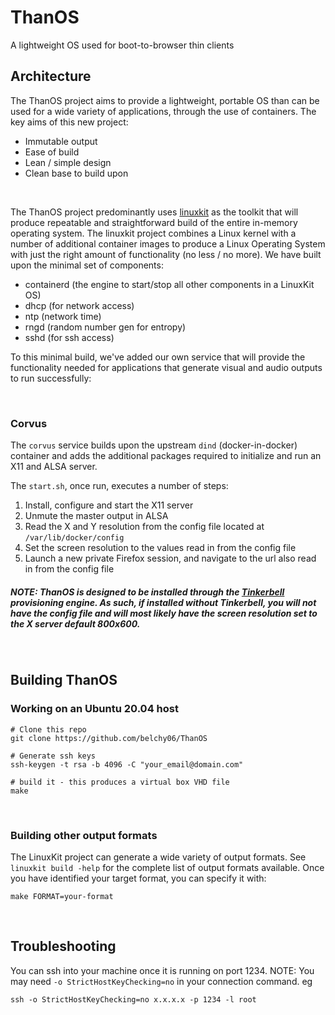 # ThanOS
A lightweight OS used for boot-to-browser thin clients

## Architecture

The ThanOS project aims to provide a lightweight, portable OS than can be used for a wide variety of applications, through the use of containers. The key aims of this new project:

- Immutable output
- Ease of build 
- Lean / simple design
- Clean base to build upon  
  
<br/>
  
The ThanOS project predominantly uses [linuxkit](https://github.com/linuxkit/linuxkit) as the toolkit that will produce repeatable and straightforward build of the entire in-memory operating system. The linuxkit project combines a Linux kernel with a number of additional container images to produce a Linux Operating System with just the right amount of functionality (no less / no more). We have built upon the minimal set of components:

- containerd (the engine to start/stop all other components in a LinuxKit OS)
- dhcp (for network access)
- ntp (network time)
- rngd (random number gen for entropy)
- sshd (for ssh access)

To this minimal build, we've added our own service that will provide the functionality needed for applications that generate visual and audio outputs to run successfully:

<br/>

### Corvus
The `corvus` service builds upon the upstream `dind` (docker-in-docker) container and adds the additional packages required to initialize and run an X11 and ALSA server. 

The `start.sh`, once run, executes a number of steps:
1. Install, configure and start the X11 server
2. Unmute the master output in ALSA
3. Read the X and Y resolution from the config file located at `/var/lib/docker/config`
4. Set the screen resolution to the values read in from the config file
5. Launch a new private Firefox session, and navigate to the url also read in from the config file

##### NOTE: ThanOS is designed to be installed through the [Tinkerbell](https://github.com/belchy06/sandbox) provisioning engine. As such, if installed without Tinkerbell, you will not have the config file and will most likely have the screen resolution set to the X server default 800x600.

<br/>

## Building ThanOS
### Working on an Ubuntu 20.04 host
```
# Clone this repo
git clone https://github.com/belchy06/ThanOS

# Generate ssh keys
ssh-keygen -t rsa -b 4096 -C "your_email@domain.com"

# build it - this produces a virtual box VHD file
make
```

<br/>

### Building other output formats
The LinuxKit project can generate a wide variety of output formats. See `linuxkit build -help` for the complete list of output formats available. Once you have identified your target format, you can specify it with:
```
make FORMAT=your-format
```

<br/>

## Troubleshooting
You can ssh into your machine once it is running on port 1234. NOTE: You may need `-o StrictHostKeyChecking=no` in your connection command. eg
```
ssh -o StrictHostKeyChecking=no x.x.x.x -p 1234 -l root
```